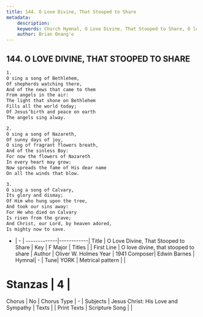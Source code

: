 ```yaml
---
title: 144. O Love Divine, That Stooped to Share
metadata:
    description: 
    keywords: Church Hymnal, O Love Divine, That Stooped to Share, O love divine, that stooped to share, 
    author: Brian Onang'o
---
```



## 144. O LOVE DIVINE, THAT STOOPED TO SHARE

```txt
1.
O sing a song of Bethlehem,
Of shepherds watching there,
And of the news that came to them
From angels in the air:
The light that shone on Bethlehem
Fills all the world today;
Of Jesus’birth and peace on earth
The angels sing alway.

2.
O sing a song of Nazareth,
Of sunny days of joy,
O sing of fragrant flowers breath,
And of the sinless Boy:
For now the flowers of Nazareth
In every heart may grow;
Now spreads the fame of His dear name
On all the winds that blow.

3.
O sing a song of Calvary,
Its glory and dismay;
Of Him who hung upon the tree,
And took our sins away:
For He who died on Calvary
Is risen from the grave;
And Christ, our Lord, by heaven adored,
Is mighty now to save.
```

- |   -  |
-------------|------------|
Title | O Love Divine, That Stooped to Share |
Key | F Major |
Titles |  |
First Line | O love divine, that stooped to share |
Author | Oliver W. Holmes
Year | 1941
Composer| Edwin Barnes |
Hymnal|  - |
Tune| YORK |
Metrical pattern | |
# Stanzas | 4 |
Chorus | No |
Chorus Type | - |
Subjects | Jesus Christ: His Love and Sympathy |
Texts |  |
Print Texts | 
Scripture Song |  |
  
